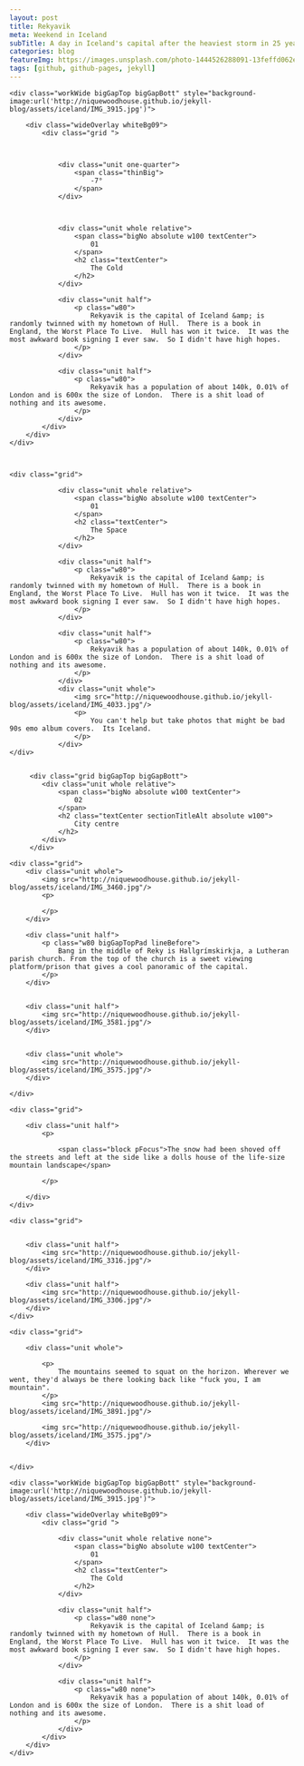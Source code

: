 ```yaml
---
layout: post
title: Rekyavik
meta: Weekend in Iceland
subTitle: A day in Iceland's capital after the heaviest storm in 25 years
categories: blog
featureImg: https://images.unsplash.com/photo-1444526288091-13feffd062e3?crop=entropy&fit=crop&fm=jpg&h=1200&ixjsv=2.1.0&ixlib=rb-0.3.5&q=80&w=2300
tags: [github, github-pages, jekyll]
---
```



<div class="wider">

	<div class="workWide bigGapTop bigGapBott" style="background-image:url('http://niquewoodhouse.github.io/jekyll-blog/assets/iceland/IMG_3915.jpg')"> 

		<div class="wideOverlay whiteBg09">
			<div class="grid ">



				<div class="unit one-quarter">
					<span class="thinBig">
						-7°
					</span>
				</div>



			 	<div class="unit whole relative">
			 		<span class="bigNo absolute w100 textCenter">
			 			01
			 		</span>		 		
			 		<h2 class="textCenter">
			 			The Cold
			 		</h2>
			 	</div>

				<div class="unit half">		
			 		<p class="w80">
			 			Rekyavik is the capital of Iceland &amp; is randomly twinned with my hometown of Hull.  There is a book in England, the Worst Place To Live.  Hull has won it twice.  It was the most awkward book signing I ever saw.  So I didn't have high hopes.
			 		</p> 			 	
				</div>	

				<div class="unit half">		
			 		<p class="w80">
			 			Rekyavik has a population of about 140k, 0.01% of London and is 600x the size of London.  There is a shit load of nothing and its awesome.
			 		</p> 			 	
				</div>	
			</div>
		</div>
	</div>



	<div class="grid">

			 	<div class="unit whole relative">
			 		<span class="bigNo absolute w100 textCenter">
			 			01
			 		</span>		 		
			 		<h2 class="textCenter">
			 			The Space
			 		</h2>
			 	</div>

				<div class="unit half">		
			 		<p class="w80">
			 			Rekyavik is the capital of Iceland &amp; is randomly twinned with my hometown of Hull.  There is a book in England, the Worst Place To Live.  Hull has won it twice.  It was the most awkward book signing I ever saw.  So I didn't have high hopes.
			 		</p> 			 	
				</div>	

				<div class="unit half">		
			 		<p class="w80">
			 			Rekyavik has a population of about 140k, 0.01% of London and is 600x the size of London.  There is a shit load of nothing and its awesome.
			 		</p> 			 	
				</div>	
				<div class="unit whole">
					<img src="http://niquewoodhouse.github.io/jekyll-blog/assets/iceland/IMG_4033.jpg"/>
					<p>
						You can't help but take photos that might be bad 90s emo album covers.  Its Iceland.
					</p>					
				</div>	
	</div>


		 <div class="grid bigGapTop bigGapBott"> 
		 	<div class="unit whole relative">
		 		<span class="bigNo absolute w100 textCenter">
		 			02
		 		</span>
		 		<h2 class="textCenter sectionTitleAlt absolute w100">
		 			City centre
		 		</h2>
		 	</div>
		 </div>	

	<div class="grid">
		<div class="unit whole">
			<img src="http://niquewoodhouse.github.io/jekyll-blog/assets/iceland/IMG_3460.jpg"/>
			<p>
				
			</p>
		</div>

		<div class="unit half">
			<p class="w80 bigGapTopPad lineBefore">
				Bang in the middle of Reky is Hallgrímskirkja, a Lutheran parish church. From the top of the church is a sweet viewing platform/prison that gives a cool panoramic of the capital.
			</p>		
		</div>		


		<div class="unit half">
			<img src="http://niquewoodhouse.github.io/jekyll-blog/assets/iceland/IMG_3581.jpg"/>		
		</div>		


		<div class="unit whole">
			<img src="http://niquewoodhouse.github.io/jekyll-blog/assets/iceland/IMG_3575.jpg"/> 
		</div>	

	</div>

	<div class="grid">

		<div class="unit half">
			<p>

				<span class="block pFocus">The snow had been shoved off the streets and left at the side like a dolls house of the life-size mountain landscape</span>  
				
			</p>

		</div>	
	</div>

	<div class="grid">


		<div class="unit half">
			<img src="http://niquewoodhouse.github.io/jekyll-blog/assets/iceland/IMG_3316.jpg"/>
		</div>

		<div class="unit half">
			<img src="http://niquewoodhouse.github.io/jekyll-blog/assets/iceland/IMG_3306.jpg"/>
		</div>	
	</div>

	<div class="grid">

		<div class="unit whole">
	
			<p>
				The mountains seemed to squat on the horizon. Wherever we went, they'd always be there looking back like "fuck you, I am mountain". 
			</p>
			<img src="http://niquewoodhouse.github.io/jekyll-blog/assets/iceland/IMG_3891.jpg"/>
			
			<img src="http://niquewoodhouse.github.io/jekyll-blog/assets/iceland/IMG_3575.jpg"/>
		</div>


	</div>

	<div class="workWide bigGapTop bigGapBott" style="background-image:url('http://niquewoodhouse.github.io/jekyll-blog/assets/iceland/IMG_3915.jpg')"> 

		<div class="wideOverlay whiteBg09">
			<div class="grid ">

			 	<div class="unit whole relative none">
			 		<span class="bigNo absolute w100 textCenter">
			 			01
			 		</span>		 		
			 		<h2 class="textCenter">
			 			The Cold
			 		</h2>
			 	</div>

				<div class="unit half">		
			 		<p class="w80 none">
			 			Rekyavik is the capital of Iceland &amp; is randomly twinned with my hometown of Hull.  There is a book in England, the Worst Place To Live.  Hull has won it twice.  It was the most awkward book signing I ever saw.  So I didn't have high hopes.
			 		</p> 			 	
				</div>	

				<div class="unit half">		
			 		<p class="w80 none">
			 			Rekyavik has a population of about 140k, 0.01% of London and is 600x the size of London.  There is a shit load of nothing and its awesome.
			 		</p> 			 	
				</div>	
			</div>
		</div>
	</div>






</div>